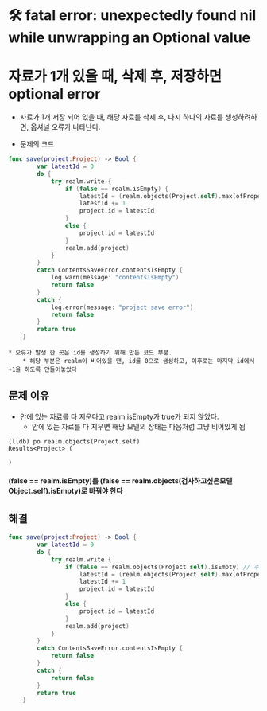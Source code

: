 # 🛠 fatal error: unexpectedly found nil while unwrapping an Optional value
# 자료가 1개 있을 때, 삭제 후, 저장하면 optional error

* 자료가 1개 저장 되어 있을 때, 해당 자료를 삭제 후, 다시 하나의 자료를 생성하려하면, 옵셔널 오류가 나타난다.

* 문제의 코드

``` Swift
func save(project:Project) -> Bool {
        var latestId = 0
        do {
            try realm.write {
                if (false == realm.isEmpty) {
                    latestId = (realm.objects(Project.self).max(ofProperty: "id") as Int?)! // ⚡️error
                    latestId += 1
                    project.id = latestId
                }
                else {
                    project.id = latestId
                }
                realm.add(project)
            }
        }
        catch ContentsSaveError.contentsIsEmpty {
            log.warn(message: "contentsIsEmpty")
            return false
        }
        catch {
            log.error(message: "project save error")
            return false
        }
        return true
    }
```
	* 오류가 발생 한 곳은 id를 생성하기 위해 만든 코드 부분.
		* 해당 부분은 realm이 비어있을 땐, id를 0으로 생성하고, 이후로는 마지막 id에서 +1을 하도록 만들어놓았다

## 문제 이유
* 안에 있는 자료를 다 지운다고 realm.isEmpty가 true가 되지 않았다.
	* 안에 있는 자료를 다 지우면 해당 모델의 상태는 다음처럼 그냥 비어있게 됨
```
(lldb) po realm.objects(Project.self)
Results<Project> (

)
```
#### (false == realm.isEmpty)를 (false == realm.objects(검사하고싶은모델Object.self).isEmpty)로 바꿔야 한다

##  해결

```Swift
func save(project:Project) -> Bool {
        var latestId = 0
        do {
            try realm.write {
                if (false == realm.objects(Project.self).isEmpty) // 수정! {
                    latestId = (realm.objects(Project.self).max(ofProperty: "id") as Int?)!
                    latestId += 1
                    project.id = latestId
                }
                else {
                    project.id = latestId
                }
                realm.add(project)
            }
        }
        catch ContentsSaveError.contentsIsEmpty {
            return false
        }
        catch {
            return false
        }
        return true
    }
```
